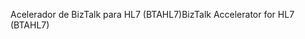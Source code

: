 <span data-ttu-id="0ece3-101">Acelerador de BizTalk para HL7 (BTAHL7)</span><span class="sxs-lookup"><span data-stu-id="0ece3-101">BizTalk Accelerator for HL7 (BTAHL7)</span></span>